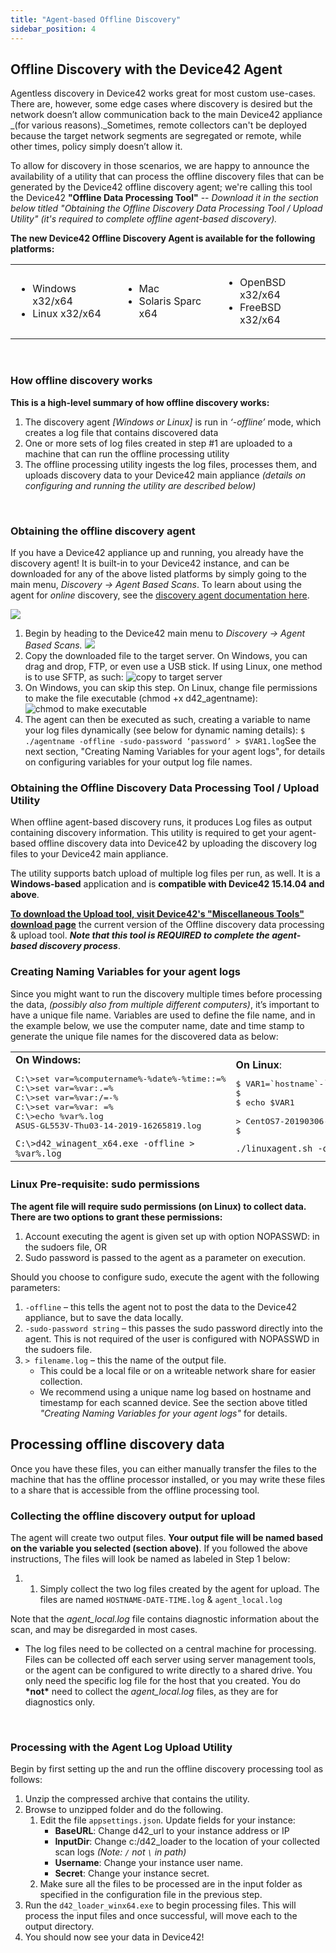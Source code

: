 ```yaml
---
title: "Agent-based Offline Discovery"
sidebar_position: 4
---
```


## Offline Discovery with the Device42 Agent

Agentless discovery in Device42 works great for most custom use-cases. There are, however, some edge cases where discovery is desired but the network doesn’t allow communication back to the main Device42 appliance _(for various reasons)._Sometimes, remote collectors can't be deployed because the target network segments are segregated or remote, while other times, policy simply doesn’t allow it.

To allow for discovery in those scenarios, we are happy to announce the availability of a utility that can process the offline discovery files that can be generated by the Device42 offline discovery agent; we're calling this tool the Device42 **"Offline Data Processing Tool"** -- _Download it in the section below titled "Obtaining the Offline Discovery Data Processing Tool / Upload Utility" (it's required to complete offline agent-based discovery)._

**The new Device42 Offline Discovery Agent is available for the following platforms:**

<table><tbody><tr><td width="208"><ul><li>Windows x32/x64</li><li>Linux x32/x64</li></ul></td><td width="208"><ul><li>Mac</li><li>Solaris Sparc x64</li></ul></td><td width="208"><ul><li>OpenBSD x32/x64</li><li>FreeBSD x32/x64</li></ul></td></tr></tbody></table>

 

### How offline discovery works

**This is a high-level summary of how offline discovery works:**

1. The discovery agent _\[Windows or Linux\]_ is run in _‘-offline’_ mode, which creates a log file that contains discovered data
2. One or more sets of log files created in step #1 are uploaded to a machine that can run the offline processing utility
3. The offline processing utility ingests the log files, processes them, and uploads discovery data to your Device42 main appliance _(details on configuring and running the utility are described below)_

 

### Obtaining the offline discovery agent

If you have a Device42 appliance up and running, you already have the discovery agent! It is built-in to your Device42 instance, and can be downloaded for any of the above listed platforms by simply going to the main menu, _Discovery -> Agent Based Scans_. To learn about using the agent for _online_ discovery, see the [discovery agent documentation here](/auto-discovery/agent-based-discovery/).

![](/assets/images/AD_Agent-Based-Scans-1.png)

1. Begin by heading to the Device42 main menu to _Discovery -> Agent Based Scans._ ![](/assets/images/AD_Agent-Based-Scans-Cropped.png)
2. Copy the downloaded file to the target server. On Windows, you can drag and drop, FTP, or even use a USB stick. If using Linux, one method is to use SFTP, as such: ![copy to target server](/assets/images/copy_to_target_server.png)
3. On Windows, you can skip this step. On Linux, change file permissions to make the file executable (chmod +x d42\_agentname): ![chmod to make executable](/assets/images/chmod_make_executable.png)
4. The agent can then be executed as such, creating a variable to name your log files dynamically (see below for dynamic naming details): `$ ./agentname -offline -sudo-password ‘password’ > $VAR1.log`See the next section, "Creating Naming Variables for your agent logs", for details on configuring variables for your output log file names.

### Obtaining the Offline Discovery Data Processing Tool / Upload Utility

When offline agent-based discovery runs, it produces Log files as output containing discovery information. This utility is required to get your agent-based offline discovery data into Device42 by uploading the discovery log files to your Device42 main appliance.

The utility supports batch upload of multiple log files per run, as well. It is a **Windows-based** application and is **compatible with Device42 15.14.04 and above**.

**[To download the Upload tool, visit Device42's "Miscellaneous Tools" download page](https://www.device42.com/miscellaneous-tools/)** the current version of the Offline discovery data processing & upload tool. **_Note that this tool is REQUIRED to complete the agent-based discovery process_**.

### Creating Naming Variables for your agent logs

Since you might want to run the discovery multiple times before processing the data, _(possibly also from multiple different computers)_, it’s important to have a unique file name. Variables are used to define the file name, and in the example below, we use the computer name, date and time stamp to generate the unique file names for the discovered data as below:

<table style="height: 180px;" width="850"><tbody><tr><td width="312"><b>On Windows:</b><pre>C:\&gt;set var=%computername%-%date%-%time::=%
C:\&gt;set var=%var:.=%
C:\&gt;set var=%var:/=-%
C:\&gt;set var=%var: =%
C:\&gt;echo %var%.log
ASUS-GL553V-Thu03-14-2019-16265819.log
</pre><code>C:\&gt;d42_winagent_x64.exe -offline &gt; %var%.log</code></td><td width="312"><b>On Linux</b>:<pre>$ VAR1=`hostname`-`date +%Y%m%d-%k%M%S`
$
$ echo $VAR1
<div></div>
&gt; CentOS7-20190306-133710.log
$
</pre><code>./linuxagent.sh -offline &gt; $VAR1.log</code></td></tr></tbody></table>

### Linux Pre-requisite: sudo permissions

**The agent file will require sudo permissions (on Linux) to collect data. There are two options to grant these permissions:**

1. Account executing the agent is given set up with option NOPASSWD: in the sudoers file, OR
2. Sudo password is passed to the agent as a parameter on execution.

Should you choose to configure sudo, execute the agent with the following parameters:

1. `-offline` – this tells the agent not to post the data to the Device42 appliance, but to save the data locally.
2. `-sudo-password string` – this passes the sudo password directly into the agent. This is not required of the user is configured with NOPASSWD in the sudoers file.
3. `> filename.log` – this the name of the output file.
    - This could be a local file or on a writeable network share for easier collection.
    - We recommend using a unique name log based on hostname and timestamp for each scanned device. See the section above titled _"Creating Naming Variables for your agent logs"_ for details.

## Processing offline discovery data

Once you have these files, you can either manually transfer the files to the machine that has the offline processor installed, or you may write these files to a share that is accessible from the offline processing tool.

### Collecting the offline discovery output for upload

The agent will create two output files. **Your output file will be named based on the variable you selected (section above)**. If you followed the above instructions, The files will look be named as labeled in Step 1 below:

1. 1. Simply collect the two log files created by the agent for upload. The files are named `HOSTNAME-DATE-TIME.log` & `agent_local.log`

Note that the _agent\_local.log_ file contains diagnostic information about the scan, and may be disregarded in most cases.

- The log files need to be collected on a central machine for processing. Files can be collected off each server using server management tools, or the agent can be configured to write directly to a shared drive. You only need the specific log file for the host that you created. You do **\*not\*** need to collect the _agent\_local.log_ files, as they are for diagnostics only.

 

### Processing with the Agent Log Upload Utility

Begin by first setting up the and run the offline discovery processing tool as follows:

1. Unzip the compressed archive that contains the utility.
2. Browse to unzipped folder and do the following.
    1. Edit the file `appsettings.json`. Update fields for your instance:
        - **BaseURL**: Change d42\_url to your instance address or IP
        - **InputDir**: Change c:/d42\_loader to the location of your collected scan logs _(Note: `/` not `\` in path)_
        - **Username**: Change your instance user name.
        - **Secret**: Change your instance secret.
    2. Make sure all the files to be processed are in the input folder as specified in the configuration file in the previous step.
3. Run the `d42_loader_winx64.exe` to begin processing files. This will process the input files and once successful, will move each to the output directory.
4. You should now see your data in Device42!
